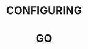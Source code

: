 <html>
    <body>
    <div style="text-align:center;" class="my-block">
    <br>
    <br>
    <br>
    <br>
    <br>
    <br>
    <br>
    <br>
    <br>
    <br>
    <br>
       <h1>CONFIGURING</h1>
       <h1>GO</h1>
    </div>
    </body>
</html>
